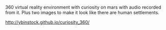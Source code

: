 360 virtual reality environment with curiosity on mars with audio recorded from it. Plus two images to make it look like there are human settlements.

http://ybinstock.github.io/curiosity_360/
